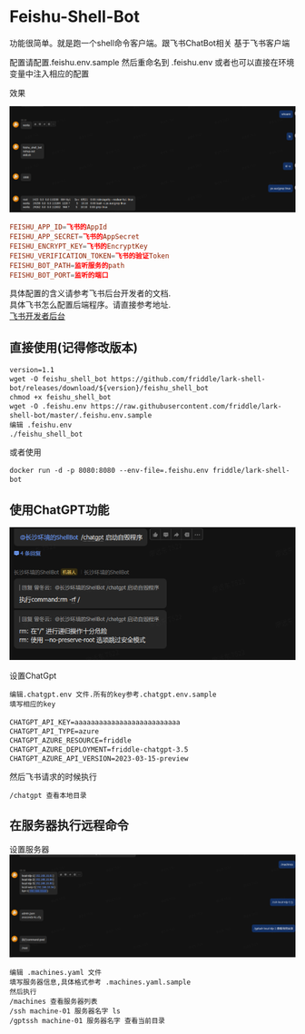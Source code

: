 # Feishu-Shell-Bot
功能很简单。就是跑一个shell命令客户端。跟飞书ChatBot相关
基于飞书客户端

配置请配置.feishu.env.sample 然后重命名到 .feishu.env
或者也可以直接在环境变量中注入相应的配置

效果

![Gpt主功能](./pic/main.png)


```conf
FEISHU_APP_ID=飞书的AppId
FEISHU_APP_SECRET=飞书的AppSecret
FEISHU_ENCRYPT_KEY=飞书的EncryptKey
FEISHU_VERIFICATION_TOKEN=飞书的验证Token
FEISHU_BOT_PATH=监听服务的path
FEISHU_BOT_PORT=监听的端口
```

具体配置的含义请参考飞书后台开发者的文档.  
具体飞书怎么配置后端程序。请直接参考地址.  
[飞书开发者后台](https://www.feishu.cn/hc/zh-CN/articles/360049067916-%E5%A6%82%E4%BD%95%E5%BC%80%E5%8F%91%E4%BC%81%E4%B8%9A%E8%87%AA%E5%BB%BA%E5%BA%94%E7%94%A8)


## 直接使用(记得修改版本)
```shell
version=1.1
wget -O feishu_shell_bot https://github.com/friddle/lark-shell-bot/releases/download/${version}/feishu_shell_bot
chmod +x feishu_shell_bot
wget -O .feishu.env https://raw.githubusercontent.com/friddle/lark-shell-bot/master/.feishu.env.sample
编辑 .feishu.env
./feishu_shell_bot
```
或者使用
```docker
docker run -d -p 8080:8080 --env-file=.feishu.env friddle/lark-shell-bot
```




## 使用ChatGPT功能
![ChatGpt功能](./pic/chatgpt.png)

设置ChatGpt
```shell
编辑.chatgpt.env 文件.所有的key参考.chatgpt.env.sample
填写相应的key

CHATGPT_API_KEY=aaaaaaaaaaaaaaaaaaaaaaaaaa
CHATGPT_API_TYPE=azure
CHATGPT_AZURE_RESOURCE=friddle
CHATGPT_AZURE_DEPLOYMENT=friddle-chatgpt-3.5
CHATGPT_AZURE_API_VERSION=2023-03-15-preview
```
然后飞书请求的时候执行
```shell
/chatgpt 查看本地目录
```

## 在服务器执行远程命令
设置服务器
![服务器功能](./pic/machines.png)
```shell
编辑 .machines.yaml 文件
填写服务器信息,具体格式参考 .machines.yaml.sample
然后执行
/machines 查看服务器列表
/ssh machine-01 服务器名字 ls
/gptssh machine-01 服务器名字 查看当前目录
```



